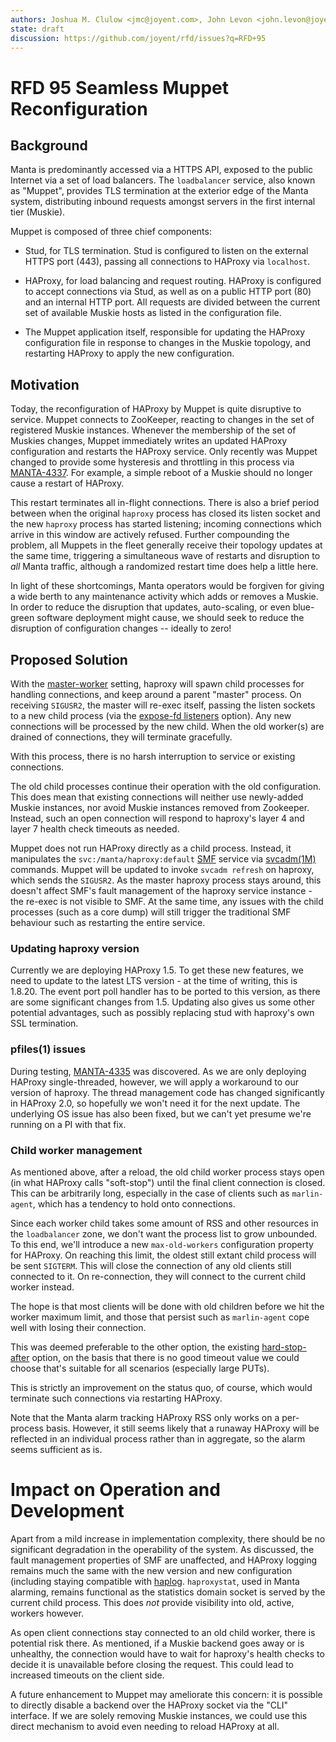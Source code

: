 ```yaml
---
authors: Joshua M. Clulow <jmc@joyent.com>, John Levon <john.levon@joyent.com>
state: draft
discussion: https://github.com/joyent/rfd/issues?q=RFD+95
---
```


<!--
    This Source Code Form is subject to the terms of the Mozilla Public
    License, v. 2.0. If a copy of the MPL was not distributed with this
    file, You can obtain one at http://mozilla.org/MPL/2.0/.
-->

<!--
    Copyright 2019, Joyent, Inc.
-->

# RFD 95 Seamless Muppet Reconfiguration

## Background

Manta is predominantly accessed via a HTTPS API, exposed to the public Internet
via a set of load balancers.  The `loadbalancer` service, also known as "Muppet",
provides TLS termination at the exterior edge of the Manta system, distributing
inbound requests amongst servers in the first internal tier (Muskie).

Muppet is composed of three chief components:

* Stud, for TLS termination.  Stud is configured to listen on the external
  HTTPS port (443), passing all connections to HAProxy via `localhost`.

* HAProxy, for load balancing and request routing.  HAProxy is configured
  to accept connections via Stud, as well as on a public HTTP port (80) and
  an internal HTTP port.  All requests are divided between the current set
  of available Muskie hosts as listed in the configuration file.

* The Muppet application itself, responsible for updating the HAProxy
  configuration file in response to changes in the Muskie topology, and
  restarting HAProxy to apply the new configuration.

## Motivation

Today, the reconfiguration of HAProxy by Muppet is quite disruptive to service.
Muppet connects to ZooKeeper, reacting to changes in the set of registered
Muskie instances.  Whenever the membership of the set of Muskies changes,
Muppet immediately writes an updated HAProxy configuration and restarts the
HAProxy service. Only recently was Muppet changed to provide some hysteresis
and throttling in this process via [MANTA-4337](https://jira.joyent.us/browse/MANTA-4337).
For example, a simple reboot of a Muskie should no longer cause a restart of HAProxy.

This restart terminates all in-flight connections.  There is also a brief
period between when the original `haproxy` process has closed its listen socket
and the new `haproxy` process has started listening; incoming connections which
arrive in this window are actively refused.  Further compounding the problem,
all Muppets in the fleet generally receive their topology updates at the same
time, triggering a simultaneous wave of restarts and disruption to _all_ Manta
traffic, although a randomized restart time does help a little here.

In light of these shortcomings, Manta operators would be forgiven for giving a
wide berth to any maintenance activity which adds or removes a Muskie.  In
order to reduce the disruption that updates, auto-scaling, or even blue-green
software deployment might cause, we should seek to reduce the disruption of
configuration changes -- ideally to zero!

## Proposed Solution

With the [master-worker](https://cbonte.github.io/haproxy-dconv/1.8/configuration.html#3.1-master-worker) setting, haproxy will spawn child processes for handling connections, and keep around a parent "master" process.
On receiving `SIGUSR2`, the master will re-exec itself, passing the listen sockets
to a new child process (via the [expose-fd listeners](https://cbonte.github.io/haproxy-dconv/1.8/configuration.html#5.1-expose-fd%20listeners) option). Any new connections will be processed by the new child.
When the old worker(s) are drained of connections, they will terminate gracefully.

With this process, there is no harsh interruption to service or existing connections.

The old child processes continue their operation with the old configuration. This does
mean that existing connections will neither use newly-added Muskie instances, nor avoid
Muskie instances removed from Zookeeper. Instead, such an open connection will respond
to haproxy's layer 4 and layer 7 health check timeouts as needed.

Muppet does not run HAProxy directly as a child process.  Instead, it
manipulates the `svc:/manta/haproxy:default` [SMF][smf] service via
[svcadm(1M)][svcadm] commands. Muppet will be updated to invoke `svcadm refresh`
on haproxy, which sends the `SIGUSR2`. As the master haproxy process stays
around, this doesn't affect SMF's fault management of the haproxy service
instance - the re-exec is not visible to SMF. At the same time, any issues
with the child processes (such as a core dump) will still trigger the traditional
SMF behaviour such as restarting the entire service.

### Updating haproxy version

Currently we are deploying HAProxy 1.5. To get these new features, we need to update
to the latest LTS version - at the time of writing, this is 1.8.20. The event port
poll handler has to be ported to this version, as there are some significant changes
from 1.5. Updating also gives us some other potential advantages, such as possibly
replacing stud with haproxy's own SSL termination.

### pfiles(1) issues

During testing, [MANTA-4335](https://smartos.org/bugview/MANTA-4335) was discovered. As
we are only deploying HAProxy single-threaded, however, we will apply a workaround to
our version of haproxy. The thread management code has changed significantly in HAProxy 2.0,
so hopefully we won't need it for the next update. The underlying OS issue has also
been fixed, but we can't yet presume we're running on a PI with that fix.

### Child worker management

As mentioned above, after a reload, the old child worker process stays open (in what
HAProxy calls "soft-stop") until the final client connection is closed. This can be
arbitrarily long, especially in the case of clients such as `marlin-agent`, which has
a tendency to hold onto connections.

Since each worker child takes some amount of RSS and other resources in the `loadbalancer`
zone, we don't want the process list to grow unbounded. To this end, we'll introduce a
new `max-old-workers` configuration property for HAProxy. On reaching this limit, the
oldest still extant child process will be sent `SIGTERM`. This will close the connection
of any old clients still connected to it. On re-connection, they will connect to the
current child worker instead.

The hope is that most clients will be done with old children before we hit the worker
maximum limit, and those that persist such as `marlin-agent` cope well with losing
their connection.

This was deemed preferable to the other option, the existing [hard-stop-after](https://cbonte.github.io/haproxy-dconv/1.8/configuration.html#hard-stop-after) option, on the basis that there is no
good timeout value we could choose that's suitable for all scenarios (especially large PUTs).

This is strictly an improvement on the status quo, of course, which would terminate
such connections via restarting HAProxy.

Note that the Manta alarm tracking HAProxy RSS only works on a per-process basis. However,
it still seems likely that a runaway HAProxy will be reflected in an individual process
rather than in aggregate, so the alarm seems sufficient as is.

# Impact on Operation and Development

Apart from a mild increase in implementation complexity, there should be no
significant degradation in the operability of the system.  As discussed, the fault management
properties of SMF are unaffected, and HAProxy logging remains much the same with
the new version and new configuration (including staying compatible with [haplog](https://github.com/joyent/node-haproxy-log). `haproxystat`, used in Manta alarming, remains functional as
the statistics domain socket is served by the current child process. This does *not*
provide visibility into old, active, workers however.

As open client connections stay connected to an old child worker, there is potential
risk there. As mentioned, if a Muskie backend goes away or is unhealthy, the connection
would have to wait for haproxy's health checks to decide it is unavailable before
closing the request. This could lead to increased timeouts on the client side.

A future enhancement to Muppet may ameliorate this concern: it is possible to directly
disable a backend over the HAProxy socket via the "CLI" interface. If we are solely
removing Muskie instances, we could use this direct mechanism to avoid even needing to
reload HAProxy at all.

[bind]: https://illumos.org/man/3SOCKET/bind
[listen]: https://illumos.org/man/3SOCKET/listen
[accept]: https://illumos.org/man/3SOCKET/accept
[smf]: https://illumos.org/man/5/smf
[svcadm]: https://illumos.org/man/1M/svcadm
[sdcnics]: https://eng.joyent.com/mdata/datadict.html#sdcnics
